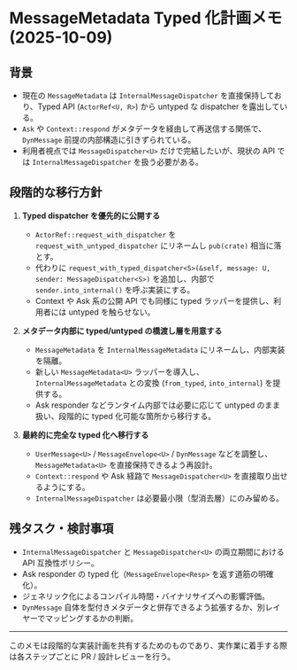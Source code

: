 # MessageMetadata Typed 化計画メモ (2025-10-09)

## 背景
- 現在の `MessageMetadata` は `InternalMessageDispatcher` を直接保持しており、Typed API (`ActorRef<U, R>`) から untyped な dispatcher を露出している。
- `Ask` や `Context::respond` がメタデータを経由して再送信する関係で、`DynMessage` 前提の内部構造に引きずられている。
- 利用者視点では `MessageDispatcher<U>` だけで完結したいが、現状の API では `InternalMessageDispatcher` を扱う必要がある。

## 段階的な移行方針
1. **Typed dispatcher を優先的に公開する**
   - `ActorRef::request_with_dispatcher` を `request_with_untyped_dispatcher` にリネームし `pub(crate)` 相当に落とす。
   - 代わりに `request_with_typed_dispatcher<S>(&self, message: U, sender: MessageDispatcher<S>)` を追加し、内部で `sender.into_internal()` を呼ぶ実装にする。
   - Context や Ask 系の公開 API でも同様に typed ラッパーを提供し、利用者には untyped を触らせない。

2. **メタデータ内部に typed/untyped の橋渡し層を用意する**
   - `MessageMetadata` を `InternalMessageMetadata` にリネームし、内部実装を隔離。
   - 新しい `MessageMetadata<U>` ラッパーを導入し、`InternalMessageMetadata` との変換 (`from_typed`, `into_internal`) を提供する。
   - Ask responder などランタイム内部では必要に応じて untyped のまま扱い、段階的に typed 化可能な箇所から移行する。

3. **最終的に完全な typed 化へ移行する**
   - `UserMessage<U>` / `MessageEnvelope<U>` / `DynMessage` などを調整し、`MessageMetadata<U>` を直接保持できるよう再設計。
   - `Context::respond` や Ask 経路で `MessageDispatcher<U>` を直接取り出せるようにする。
   - `InternalMessageDispatcher` は必要最小限（型消去層）にのみ留める。

## 残タスク・検討事項
- `InternalMessageDispatcher` と `MessageDispatcher<U>` の両立期間における API 互換性ポリシー。
- Ask responder の typed 化（`MessageEnvelope<Resp>` を返す道筋の明確化）。
- ジェネリック化によるコンパイル時間・バイナリサイズへの影響評価。
- `DynMessage` 自体を型付きメタデータと併存できるよう拡張するか、別レイヤーでマッピングするかの判断。

---
このメモは段階的な実装計画を共有するためのものであり、実作業に着手する際は各ステップごとに PR / 設計レビューを行う。
